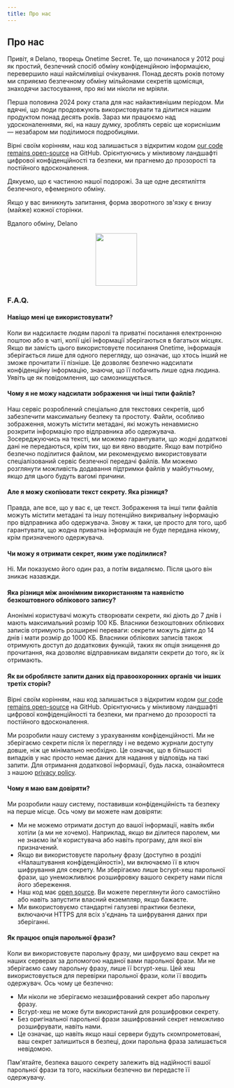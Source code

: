 ```yaml
---
title: Про нас
---
```


<article class="prose dark:prose-invert md:prose-lg lg:prose-xl">
  <h2>
    Про нас
  </h2>

  <p>
    Привіт, я Delano, творець Onetime Secret. Те, що починалося у 2012 році як простий, безпечний спосіб обміну конфіденційною інформацією, перевершило наші найсміливіші очікування. Понад десять років потому ми сприяємо безпечному обміну мільйонами секретів щомісяця, знаходячи застосування, про які ми ніколи не мріяли.
  </p>

  <p>
    Перша половина 2024 року стала для нас найактивнішим періодом. Ми вдячні, що люди продовжують використовувати та ділитися нашим продуктом понад десять років. Зараз ми працюємо над удосконаленнями, які, на нашу думку, зроблять сервіс ще кориснішим — незабаром ми поділимося подробицями.
  </p>

  <p>
    Вірні своїм корінням, наш код залишається з відкритим кодом <a href="https://github.com/onetimesecret/onetimesecret">our code remains open-source</a> на GitHub. Орієнтуючись у мінливому ландшафті цифрової конфіденційності та безпеки, ми прагнемо до прозорості та постійного вдосконалення.
  </p>

  <p>
    Дякуємо, що є частиною нашої подорожі. За ще одне десятиліття безпечного, ефемерного обміну.
  </p>

  <p>
    Якщо у вас виникнуть запитання, форма зворотного зв'язку є внизу (майже) кожної сторінки.
  </p>

  <p>
    Вдалого обміну,
Delano
  </p>

  <p style="margin-left: 40%; margin-right: 40%">
    <a
      href="https://delanotes.com/"
      title="Делано Мандельбаум"><img
        src="/etc/img/delano-g.png"
        width="95"
        height="120"
        border="0"
      /></a>
  </p>

  <h3>F.A.Q.</h3>

  <h4>Навіщо мені це використовувати?</h4>
  <p>
    Коли ви надсилаєте людям паролі та приватні посилання електронною поштою або в чаті, копії цієї інформації зберігаються в багатьох місцях. Якщо ви замість цього використовуєте посилання Onetime, інформація зберігається лише для одного перегляду, що означає, що хтось інший не зможе прочитати її пізніше. Це дозволяє безпечно надсилати конфіденційну інформацію, знаючи, що її побачить лише одна людина. Уявіть це як повідомлення, що самознищується.
  </p>

  <h4>Чому я не можу надсилати зображення чи інші типи файлів?</h4>
  <p>
    Наш сервіс розроблений спеціально для текстових секретів, щоб забезпечити максимальну безпеку та простоту. Файли, особливо зображення, можуть містити метадані, які можуть ненавмисно розкрити інформацію про відправника або одержувача. Зосереджуючись на тексті, ми можемо гарантувати, що жодні додаткові дані не передаються, крім тих, що ви явно вводите. Якщо вам потрібно безпечно поділитися файлом, ми рекомендуємо використовувати спеціалізований сервіс безпечної передачі файлів. Ми можемо розглянути можливість додавання підтримки файлів у майбутньому, якщо для цього будуть вагомі причини.
  </p>

  <h4>Але я можу скопіювати текст секрету. Яка різниця?</h4>
  <p>
    Правда, але все, що у вас є, це текст. Зображення та інші типи файлів можуть містити метадані та іншу потенційно викривальну інформацію про відправника або одержувача. Знову ж таки, це просто для того, щоб гарантувати, що жодна приватна інформація не буде передана нікому, крім призначеного одержувача.
  </p>

  <h4>Чи можу я отримати секрет, яким уже поділилися?</h4>
  <p>
    Ні. Ми показуємо його один раз, а потім видаляємо. Після цього він зникає назавжди.
  </p>

  <h4>Яка різниця між анонімним використанням та наявністю безкоштовного облікового запису?</h4>
  <p>
    Анонімні користувачі можуть створювати секрети, які діють до 7 днів і мають максимальний розмір 100 КБ. Власники безкоштовних облікових записів отримують розширені переваги: секрети можуть діяти до 14 днів і мати розмір до 1000 КБ. Власники облікових записів також отримують доступ до додаткових функцій, таких як опція знищення до прочитання, яка дозволяє відправникам видаляти секрети до того, як їх отримають.
  </p>

  <h4>Як ви обробляєте запити даних від правоохоронних органів чи інших третіх сторін?</h4>
  <p>
    Вірні своїм корінням, наш код залишається з відкритим кодом <a href="https://github.com/onetimesecret/onetimesecret">our code remains open-source</a> на GitHub. Орієнтуючись у мінливому ландшафті цифрової конфіденційності та безпеки, ми прагнемо до прозорості та постійного вдосконалення.
  </p>
  <p>
    Ми розробили нашу систему з урахуванням конфіденційності. Ми не зберігаємо секрети після їх перегляду і не ведемо журнали доступу довше, ніж це мінімально необхідно. Це означає, що в більшості випадків у нас просто немає даних для надання у відповідь на такі запити. Для отримання додаткової інформації, будь ласка, ознайомтеся з нашою <a href="/privacy">privacy policy</a>.
  </p>

  <h4>Чому я маю вам довіряти?</h4>
  <p>
    Ми розробили нашу систему, поставивши конфіденційність та безпеку на перше місце. Ось чому ви можете нам довіряти:
  </p>
  <ul>
    <li>Ми не можемо отримати доступ до вашої інформації, навіть якби хотіли (а ми не хочемо). Наприклад, якщо ви ділитеся паролем, ми не знаємо ім'я користувача або навіть програму, для якої він призначений.</li>
    <li>Якщо ви використовуєте парольну фразу (доступно в розділі «Налаштування конфіденційності»), ми включаємо її в ключ шифрування для секрету. Ми зберігаємо лише bcrypt-хеш парольної фрази, що унеможливлює розшифровку вашого секрету нами після його збереження.</li>
    <li>Наш код має <a href="https://github.com/onetimesecret/onetimesecret">open source</a>. Ви можете переглянути його самостійно або навіть запустити власний екземпляр, якщо бажаєте.</li>
    <li>Ми використовуємо стандартні галузеві практики безпеки, включаючи HTTPS для всіх з'єднань та шифрування даних при зберіганні.</li>
  </ul>

  <h4>Як працює опція парольної фрази?</h4>
  <p>
    Коли ви використовуєте парольну фразу, ми шифруємо ваш секрет на наших серверах за допомогою наданої вами парольної фрази. Ми не зберігаємо саму парольну фразу, лише її bcrypt-хеш. Цей хеш використовується для перевірки парольної фрази, коли її вводить одержувач. Ось чому це безпечно:
  </p>
  <ul>
    <li>Ми ніколи не зберігаємо незашифрований секрет або парольну фразу.</li>
    <li>Bcrypt-хеш не може бути використаний для розшифровки секрету.</li>
    <li>Без оригінальної парольної фрази зашифрований секрет неможливо розшифрувати, навіть нами.</li>
    <li>Це означає, що навіть якщо наші сервери будуть скомпрометовані, ваш секрет залишиться в безпеці, доки парольна фраза залишається невідомою.</li>
  </ul>
  <p>
    Пам'ятайте, безпека вашого секрету залежить від надійності вашої парольної фрази та того, наскільки безпечно ви передасте її одержувачу.
  </p>
</article>
